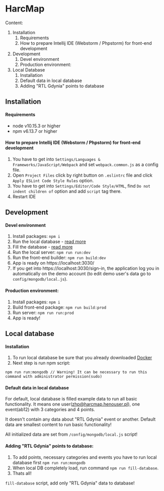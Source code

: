 # HarcMap
Content:
1. Installation
    1. Requirements
    2. How to prepare Intellij IDE (Webstorm / Phpstorm) for front-end development
2. Development
    1. Devel environment
    2. Production environment:
3. Local Database
    1. Installation
    2. Default data in local database
    3. Adding "RTL Gdynia" points to database 





## Installation
#### Requirements
- node v10.15.3 or higher
- npm v6.13.7 or higher

#### How to prepare Intellij IDE (Webstorm / Phpstorm) for front-end development
1. You have to get into `Settings/Languages & Frameworks/JavaScript/Webpack` and set `webpack.common.js` as a config file.
2. Open `Project Files` click by right button on `.eslintrc` file and click `Apply ESLint Code Style Rules` option.
3. You have to get into `Settings/Editor/Code Style/HTML`, find `Do not indent children of` option and add `script` tag there.
4. Restart IDE






## Development

#### Devel environment
1. Install packages: `npm i`
2. Run the local database - [read more](#local-database)
3. Fill the database - [read more](#adding-rtl-gdynia-points-to-database)
4. Run the local server: `npm run run:dev`
5. Run the front-end builder: `npm run build:dev`
6. App is ready on https://localhost:3030/
7. If you get into https://localhost:3030/sign-in, the application log you in automatically on 
   the demo account (to edit demo user's data go to `config/mongodb/local.js`).

#### Production environment:
1. Install packages: `npm i`
2. Build front-end package: `npm run build:prod`
2. Run server: `npm run run:prod`
3. App is ready!




## Local database
#### Installation
1. To run local database be sure that you already downloaded [Docker](https://www.docker.com/products/docker-desktop)
2. Next step is run npm script: 
```
npm run run:mongodb // Warning! It can be necessary to run this command with administrator permission(sudo)
``` 

#### Default data in local database
For default, local database is filled example data to run all basic functionality.
It means one user(zhp@harcmap.henouser.pl), one event(ab12) with 3 categories and 4 points.


It doesn't contain any data about "RTL Gdynia" event or another. 
Default data are smallest content to run basic functionality!

All initialized data are set from `/config/mongodb/local.js` script!

#### Adding "RTL Gdynia" points to database:
1. To add points, necessary categories and events you have to run local database first `npm run run:mongodb`
2. When local DB completely load, run command `npm run fill-database`.
3. Thats all!

`fill-database` script, add only "RTL Gdynia" data to database!


